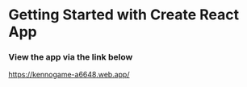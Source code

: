 # Getting Started with Create React App


### View the app via the link below
https://kennogame-a6648.web.app/
